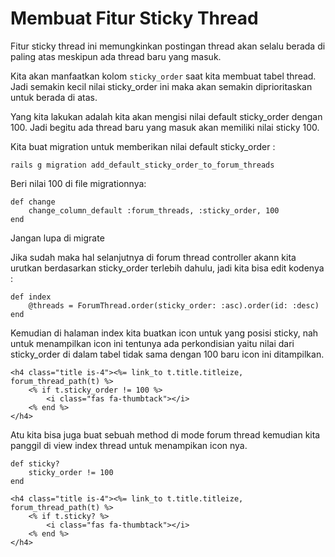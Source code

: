 # Membuat Fitur Sticky Thread

Fitur sticky thread ini memungkinkan postingan thread akan selalu berada di paling atas meskipun ada thread baru yang masuk.

Kita akan manfaatkan kolom `sticky_order` saat kita membuat tabel thread. Jadi semakin kecil nilai sticky_order ini maka akan semakin diprioritaskan untuk berada di atas.

Yang kita lakukan adalah kita akan mengisi nilai default sticky_order dengan 100. Jadi begitu ada thread baru yang masuk akan memiliki nilai sticky 100.

Kita buat migration untuk memberikan nilai default sticky_order :

```
rails g migration add_default_sticky_order_to_forum_threads
```

Beri nilai 100 di file migrationnya:

```
def change
    change_column_default :forum_threads, :sticky_order, 100
end
```

Jangan lupa di migrate

Jika sudah maka hal selanjutnya di forum thread controller akann kita urutkan berdasarkan sticky_order terlebih dahulu, jadi kita bisa edit kodenya :

```
def index
    @threads = ForumThread.order(sticky_order: :asc).order(id: :desc)
end
```

Kemudian di halaman index kita buatkan icon untuk yang posisi sticky, nah untuk menampilkan icon ini tentunya ada perkondisian yaitu nilai dari sticky_order di dalam tabel tidak sama dengan 100 baru icon ini ditampilkan.

```
<h4 class="title is-4"><%= link_to t.title.titleize, forum_thread_path(t) %>
    <% if t.sticky_order != 100 %>
        <i class="fas fa-thumbtack"></i>
    <% end %>
</h4>
```

Atu kita bisa juga buat sebuah method di mode forum thread kemudian kita panggil di view index thread untuk menampikan icon nya.

```
def sticky?
    sticky_order != 100
end
```

```
<h4 class="title is-4"><%= link_to t.title.titleize, forum_thread_path(t) %>
    <% if t.sticky? %>
        <i class="fas fa-thumbtack"></i>
    <% end %>
</h4>
```
